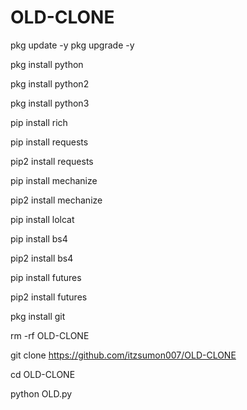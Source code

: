# OLD-CLONE

pkg update -y
pkg upgrade -y

pkg install python

pkg install python2

pkg install python3

pip install rich

pip install requests

pip2 install requests

pip install mechanize

pip2 install mechanize

pip install lolcat

pip install bs4

pip2 install bs4

pip install futures

pip2 install futures

pkg install git

rm -rf OLD-CLONE

git clone https://github.com/itzsumon007/OLD-CLONE

cd OLD-CLONE

python OLD.py

